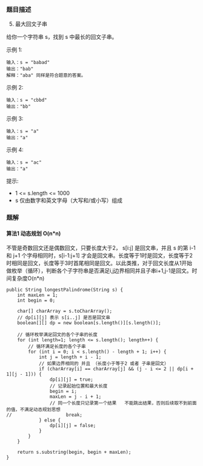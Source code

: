### 题目描述
5. 最大回文子串

给你一个字符串 s，找到 s 中最长的回文子串。


示例 1:
```
输入：s = "babad"
输出："bab"
解释："aba" 同样是符合题意的答案。
```

示例 2:
```
输入：s = "cbbd"
输出："bb"
```

示例 3:
```
输入：s = "a"
输出："a"
```

示例 4:
```
输入：s = "ac"
输出："a"
```

提示:

* 1 <= s.length <= 1000
* s 仅由数字和英文字母（大写和/或小写）组成


### 题解

#### 算法1 动态规划 O(n*n)

不管是奇数回文还是偶数回文，只要长度大于2， s[i:j] 是回文串，并且 s 的第 i-1 和 j+1 个字母相同时，s[i-1:j+1] 才会是回文串。长度等于1时是回文，长度等于2时相同是回文，长度等于3时首尾相同是回文。以此类推，对于回文长度从1开始做枚举（循环），判断各个子字符串是否满足i,j边界相同并且子串i+1,j-1是回文。时间复杂度O(n*n)


```$java
public String longestPalindrome(String s) {
    int maxLen = 1;
    int begin = 0;

    char[] charArray = s.toCharArray();
    // dp[i][j] 表示 s[i..j] 是否是回文串
    boolean[][] dp = new boolean[s.length()][s.length()];

    // 循环枚举满足回文的各个子串的长度
    for (int length=1; length <= s.length(); length++) {
        // 循环满足长度的各个子串
        for (int i = 0; i < s.length() - length + 1; i++) {
            int j = length + i - 1;
            // 如果边界相同的 并且 （长度小于等于2 或者 子串是回文）
            if (charArray[i] == charArray[j] && (j - i <= 2 || dp[i + 1][j - 1])) {
                dp[i][j] = true;
                // 记录起始位置和最大长度
                begin = i;
                maxLen = j - i + 1;
                // 同一个长度只记录第一个结果   不能跳出结果，否则后续取不到前面的值，不满足动态规划思想
//                    break;
            } else {
                dp[i][j] = false;
            }
        }
    }

    return s.substring(begin, begin + maxLen);
}
```
